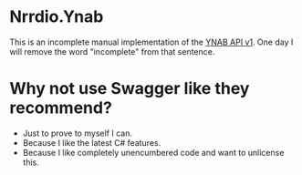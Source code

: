 # Nrrdio.Ynab

This is an incomplete manual implementation of the [YNAB API v1](https://api.youneedabudget.com/v1). One day I will remove the word "incomplete" from that sentence.

# Why not use Swagger like they recommend?

* Just to prove to myself I can.
* Because I like the latest C# features.
* Because I like completely unencumbered code and want to unlicense this.
